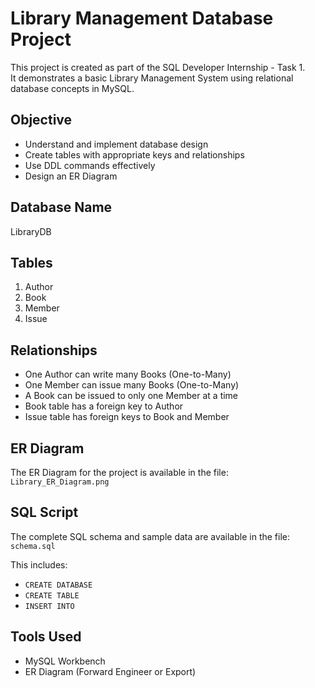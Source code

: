 # Library Management Database Project

This project is created as part of the SQL Developer Internship - Task 1.  
It demonstrates a basic Library Management System using relational database concepts in MySQL.

## Objective

- Understand and implement database design
- Create tables with appropriate keys and relationships
- Use DDL commands effectively
- Design an ER Diagram

## Database Name

LibraryDB

## Tables

1. Author
2. Book
3. Member
4. Issue

## Relationships

- One Author can write many Books (One-to-Many)
- One Member can issue many Books (One-to-Many)
- A Book can be issued to only one Member at a time
- Book table has a foreign key to Author
- Issue table has foreign keys to Book and Member

## ER Diagram

The ER Diagram for the project is available in the file:  
`Library_ER_Diagram.png`

## SQL Script

The complete SQL schema and sample data are available in the file:  
`schema.sql`

This includes:
- `CREATE DATABASE`
- `CREATE TABLE`
- `INSERT INTO`

## Tools Used

- MySQL Workbench
- ER Diagram (Forward Engineer or Export)


